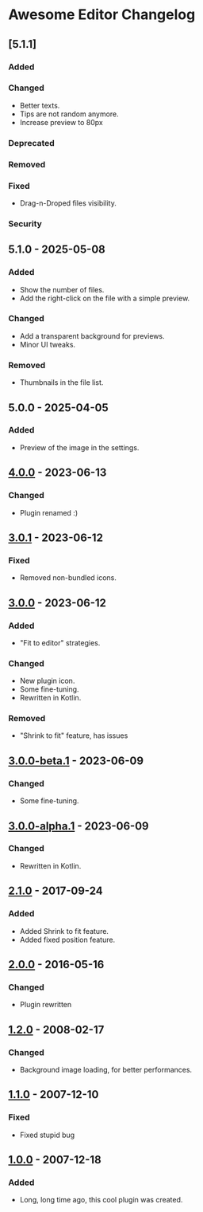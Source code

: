 <!-- https://keepachangelog.com -->

# Awesome Editor Changelog

## [5.1.1]

### Added

### Changed

- Better texts.
- Tips are not random anymore.
- Increase preview to 80px

### Deprecated

### Removed

### Fixed

- Drag-n-Droped files visibility.

### Security

## 5.1.0 - 2025-05-08

### Added

- Show the number of files.
- Add the right-click on the file with a simple preview.

### Changed

- Add a transparent background for previews.
- Minor UI tweaks.

### Removed

- Thumbnails in the file list.

## 5.0.0 - 2025-04-05

### Added

- Preview of the image in the settings.

## [4.0.0] - 2023-06-13

### Changed

- Plugin renamed :)

## [3.0.1] - 2023-06-12

### Fixed

- Removed non-bundled icons.

## [3.0.0] - 2023-06-12

### Added

- "Fit to editor" strategies.

### Changed

- New plugin icon.
- Some fine-tuning.
- Rewritten in Kotlin.

### Removed

- "Shrink to fit" feature, has issues

## [3.0.0-beta.1] - 2023-06-09

### Changed

- Some fine-tuning.

## [3.0.0-alpha.1] - 2023-06-09

### Changed

- Rewritten in Kotlin.

## [2.1.0] - 2017-09-24

### Added

- Added Shrink to fit feature.
- Added fixed position feature.

## [2.0.0] - 2016-05-16

### Changed

- Plugin rewritten

## [1.2.0] - 2008-02-17

### Changed

- Background image loading, for better performances.

## [1.1.0] - 2007-12-10

### Fixed

- Fixed stupid bug

## [1.0.0] - 2007-12-18

### Added

- Long, long time ago, this cool plugin was created.

[Unreleased]: https://github.com/igr/sexyeditor/compare/v4.0.0...HEAD
[4.0.0]: https://github.com/igr/sexyeditor/compare/v3.0.1...v4.0.0
[3.0.1]: https://github.com/igr/sexyeditor/compare/v3.0.0...v3.0.1
[3.0.0]: https://github.com/igr/sexyeditor/compare/v3.0.0-beta.1...v3.0.0
[3.0.0-beta.1]: https://github.com/igr/sexyeditor/compare/v3.0.0-alpha.1...v3.0.0-beta.1
[3.0.0-alpha.1]: https://github.com/igr/sexyeditor/compare/v2.1.0...v3.0.0-alpha.1
[2.1.0]: https://github.com/igr/sexyeditor/compare/v2.0.0...v2.1.0
[2.0.0]: https://github.com/igr/sexyeditor/compare/v1.0.0...v2.0.0
[1.2.0]: https://github.com/igr/sexyeditor/compare/v1.1.0...v1.2.0
[1.1.0]: https://github.com/igr/sexyeditor/compare/v1.0.0...v1.1.0
[1.0.0]: https://github.com/igr/sexyeditor/commits/v1.0.0
